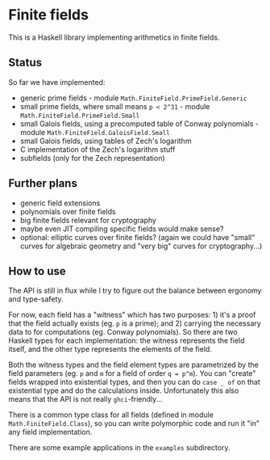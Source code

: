 
Finite fields
=============

This is a Haskell library implementing arithmetics in finite fields.


Status
------

So far we have implemented:

* generic prime fields - module `Math.FiniteField.PrimeField.Generic`
* small prime fields, where small means `p < 2^31` - module  `Math.FiniteField.PrimeField.Small`
* small Galois fields, using a precomputed table of Conway polynomials - module `Math.FiniteField.GaloisField.Small`
* small Galois fields, using tables of Zech's logarithm
* C implementation of the Zech's logarithm stuff
* subfields (only for the Zech representation)

Further plans
--------------

* generic field extensions
* polynomials over finite fields
* big finite fields relevant for cryptography
* maybe even JIT compiling specific fields would make sense?
* optional: elliptic curves over finite fields? (again we could have "small" curves 
  for algebraic geometry and "very big" curves for cryptography...)


How to use
----------

The API is still in flux while I try to figure out the balance between ergonomy
and type-safety.

For now, each field has a "witness" which has two purposes: 1) it's a proof that
the field actually exists (eg. `p` is a prime); and 2) carrying the necessary
data to for computations (eg. Conway polynomials). So there are two Haskell types
for each implementation: the witness represents the field itself, and the other 
type represents the elements of the field.

Both the witness types and the field element types are parametrized by the field 
parameters (eg. `p` and `m` for a field of order `q = p^m`). You can "create" fields 
wrapped into existential types, and then you can do `case _ of` on that existential 
type and do the calculations inside. Unfortunately this also means that the API is not 
really `ghci`-friendly...

There is a common type class for all fields (defined in module `Math.FiniteField.Class`), 
so you can write polymorphic code and run it "in" any field implementation.

There are some example applications in the `examples` subdirectory.

